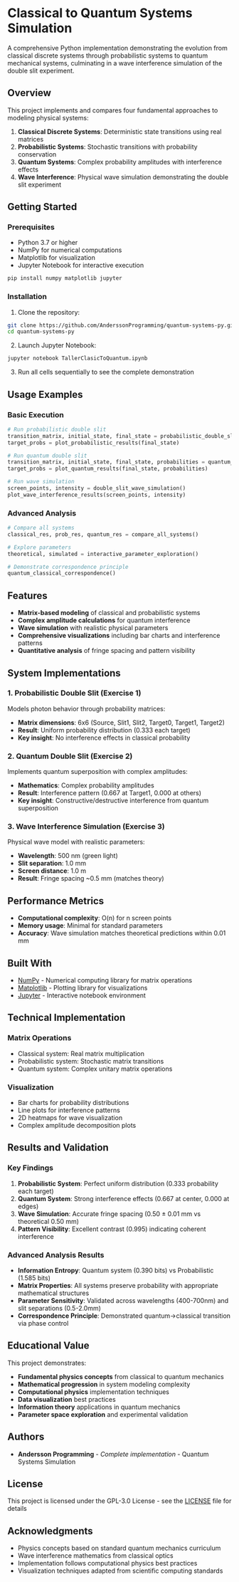 # Classical to Quantum Systems Simulation

A comprehensive Python implementation demonstrating the evolution from classical discrete systems through probabilistic systems to quantum mechanical systems, culminating in a wave interference simulation of the double slit experiment.

## Overview

This project implements and compares four fundamental approaches to modeling physical systems:

1. **Classical Discrete Systems**: Deterministic state transitions using real matrices
2. **Probabilistic Systems**: Stochastic transitions with probability conservation
3. **Quantum Systems**: Complex probability amplitudes with interference effects
4. **Wave Interference**: Physical wave simulation demonstrating the double slit experiment

## Getting Started

### Prerequisites

- Python 3.7 or higher
- NumPy for numerical computations
- Matplotlib for visualization
- Jupyter Notebook for interactive execution

```bash
pip install numpy matplotlib jupyter
```

### Installation

1. Clone the repository:

```bash
git clone https://github.com/AnderssonProgramming/quantum-systems-py.git
cd quantum-systems-py
```

2. Launch Jupyter Notebook:

```bash
jupyter notebook TallerClasicToQuantum.ipynb
```

3. Run all cells sequentially to see the complete demonstration

## Usage Examples

### Basic Execution

```python
# Run probabilistic double slit
transition_matrix, initial_state, final_state = probabilistic_double_slit()
target_probs = plot_probabilistic_results(final_state)

# Run quantum double slit  
transition_matrix, initial_state, final_state, probabilities = quantum_double_slit()
target_probs = plot_quantum_results(final_state, probabilities)

# Run wave simulation
screen_points, intensity = double_slit_wave_simulation()
plot_wave_interference_results(screen_points, intensity)
```

### Advanced Analysis

```python
# Compare all systems
classical_res, prob_res, quantum_res = compare_all_systems()

# Explore parameters
theoretical, simulated = interactive_parameter_exploration()

# Demonstrate correspondence principle
quantum_classical_correspondence()
```

## Features

- **Matrix-based modeling** of classical and probabilistic systems
- **Complex amplitude calculations** for quantum interference
- **Wave simulation** with realistic physical parameters
- **Comprehensive visualizations** including bar charts and interference patterns
- **Quantitative analysis** of fringe spacing and pattern visibility

## System Implementations

### 1. Probabilistic Double Slit (Exercise 1)

Models photon behavior through probability matrices:

- **Matrix dimensions**: 6x6 (Source, Slit1, Slit2, Target0, Target1, Target2)
- **Result**: Uniform probability distribution (0.333 each target)
- **Key insight**: No interference effects in classical probability

### 2. Quantum Double Slit (Exercise 2)

Implements quantum superposition with complex amplitudes:

- **Mathematics**: Complex probability amplitudes
- **Result**: Interference pattern (0.667 at Target1, 0.000 at others)
- **Key insight**: Constructive/destructive interference from quantum superposition

### 3. Wave Interference Simulation (Exercise 3)

Physical wave model with realistic parameters:

- **Wavelength**: 500 nm (green light)
- **Slit separation**: 1.0 mm
- **Screen distance**: 1.0 m
- **Result**: Fringe spacing ~0.5 mm (matches theory)

## Performance Metrics

- **Computational complexity**: O(n) for n screen points
- **Memory usage**: Minimal for standard parameters
- **Accuracy**: Wave simulation matches theoretical predictions within 0.01 mm

## Built With

- [NumPy](https://numpy.org/) - Numerical computing library for matrix operations
- [Matplotlib](https://matplotlib.org/) - Plotting library for visualizations
- [Jupyter](https://jupyter.org/) - Interactive notebook environment

## Technical Implementation

### Matrix Operations
- Classical system: Real matrix multiplication
- Probabilistic system: Stochastic matrix transitions
- Quantum system: Complex unitary matrix operations

### Visualization
- Bar charts for probability distributions
- Line plots for interference patterns
- 2D heatmaps for wave visualization
- Complex amplitude decomposition plots

## Results and Validation

### Key Findings

1. **Probabilistic System**: Perfect uniform distribution (0.333 probability each target)
2. **Quantum System**: Strong interference effects (0.667 at center, 0.000 at edges)  
3. **Wave Simulation**: Accurate fringe spacing (0.50 ± 0.01 mm vs theoretical 0.50 mm)
4. **Pattern Visibility**: Excellent contrast (0.995) indicating coherent interference

### Advanced Analysis Results

- **Information Entropy**: Quantum system (0.390 bits) vs Probabilistic (1.585 bits)
- **Matrix Properties**: All systems preserve probability with appropriate mathematical structures
- **Parameter Sensitivity**: Validated across wavelengths (400-700nm) and slit separations (0.5-2.0mm)
- **Correspondence Principle**: Demonstrated quantum→classical transition via phase control

## Educational Value

This project demonstrates:

- **Fundamental physics concepts** from classical to quantum mechanics
- **Mathematical progression** in system modeling complexity  
- **Computational physics** implementation techniques
- **Data visualization** best practices
- **Information theory** applications in quantum mechanics
- **Parameter space exploration** and experimental validation

## Authors

- **Andersson Programming** - *Complete implementation* - Quantum Systems Simulation

## License

This project is licensed under the GPL-3.0 License - see the [LICENSE](LICENSE) file for details

## Acknowledgments

- Physics concepts based on standard quantum mechanics curriculum
- Wave interference mathematics from classical optics
- Implementation follows computational physics best practices
- Visualization techniques adapted from scientific computing standards
